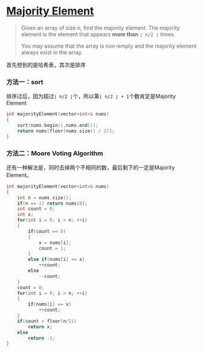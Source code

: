 # [Majority Element][1]
> Given an array of size n, find the majority element. The majority element is the element that appears **more than** `⌊ n/2 ⌋` times.  
> 
> You may assume that the array is non-empty and the majority element always exist in the array.

首先想到的是哈希表，其次是排序
### 方法一：sort
排序过后，因为超过`⌊ n/2 ⌋`个，所以第`⌊ n/2 ⌋ + 1`个数肯定是Majority Element
```cpp
int majorityElement(vector<int>& nums) 
{
    sort(nums.begin(),nums.end());
    return nums[floor(nums.size() / 2)];
}
```
### 方法二：Moore Voting Algorithm
还有一种解法是，同时去掉两个不相同的数，最后剩下的一定是Majority Element。
```cpp
int majorityElement(vector<int>& nums) 
{
    int n = nums.size();
    if(n == 1) return nums[0];
    int count = 0;
    int x;
    for(int i = 0; i < n; ++i)
    {
        if(count == 0)
        {
            x = nums[i];
            count = 1;
        }
        else if(nums[i] == x)
            ++count;
        else
            --count;
    }
    count = 0;
    for(int i = 0; i < n; ++i)
    {
        if(nums[i] == x)
            ++count;
    }
    if(count > floor(n/2))
        return x;
    else
        return -1;
}
```
[1]:https://leetcode.com/problems/majority-element/description/

